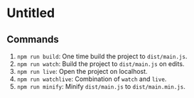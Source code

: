 # Untitled

## Commands 

1. `npm run build`: One time build the project to `dist/main.js`.
2. `npm run watch`: Build the project to `dist/main.js` on edits.
3. `npm run live`: Open the project on localhost.
4. `npm run watchlive`: Combination of `watch` and `live`. 
5. `npm run minify`: Minify `dist/main.js` to `dist/main.min.js`.